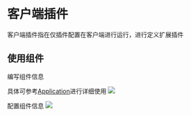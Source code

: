 # 客户端插件

客户端插件指在仅插件配置在客户端进行运行，进行定义扩展插件

## 使用组件

编写组件信息

具体可参考[Application](/docs/zh/api/client/application/Application.md)进行详细使用
![](https://tachybase-1321007335.cos.ap-shanghai.myqcloud.com/5176af9760cd94716a84d7b6bfebe654.png)


配置组件信息
![](https://tachybase-1321007335.cos.ap-shanghai.myqcloud.com/68fb045990ea47031bd6c04d72dfa2bb.png)


